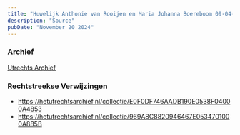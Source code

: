 ```yaml
---
title: "Huwelijk Anthonie van Rooijen en Maria Johanna Boereboom 09-04-1947 "
description: "Source"
pubDate: "November 20 2024"
---
```


### Archief
[Utrechts Archief](https://hetutrechtsarchief.nl/)

### Rechtstreekse Verwijzingen
- https://hetutrechtsarchief.nl/collectie/E0F0DF746AADB190E0538F04000A4853
- https://hetutrechtsarchief.nl/collectie/969A8C8820946467E0534701000A885B